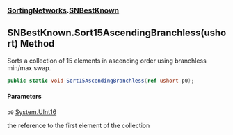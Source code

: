 ### [SortingNetworks](SortingNetworks.md 'SortingNetworks').[SNBestKnown](SortingNetworks.SNBestKnown.md 'SortingNetworks.SNBestKnown')

## SNBestKnown.Sort15AscendingBranchless(ushort) Method

Sorts a collection of 15 elements in ascending order using branchless min/max swap.

```csharp
public static void Sort15AscendingBranchless(ref ushort p0);
```
#### Parameters

<a name='SortingNetworks.SNBestKnown.Sort15AscendingBranchless(ushort).p0'></a>

`p0` [System.UInt16](https://docs.microsoft.com/en-us/dotnet/api/System.UInt16 'System.UInt16')

the reference to the first element of the collection